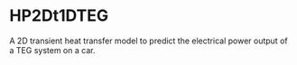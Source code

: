 # HP2Dt1DTEG
A 2D transient heat transfer model to predict the electrical power output of a TEG system on a car.

